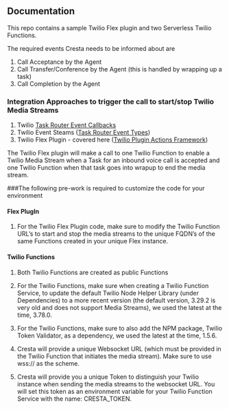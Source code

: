 ## Documentation

This repo contains a sample Twilio Flex plugin and two Serverless Twilio Functions.

The required events Cresta needs to be informed about are

1. Call Acceptance by the Agent
2. Call Transfer/Conference by the Agent (this is handled by wrapping up a task)
3. Call Completion by the Agent

### Integration Approaches to trigger the call to start/stop Twilio Media Streams

1. Twilio [Task Router Event Callbacks](https://www.twilio.com/docs/taskrouter/api/event/reference)
2. Twilio Event Steams ([Task Router Event Types](https://www.twilio.com/docs/events/event-types#taskrouter))
3. Twilio Flex Plugin - covered here ([Twilio Plugin Actions Framework](https://www.twilio.com/docs/flex/developer/ui/actions))

The Twilio Flex plugin will make a call to one Twilio Function to enable a Twilio Media Stream when a Task for an inbound voice call is accepted and one Twilio Function when that task goes into wrapup to end the media stream.

###The following pre-work is required to customize the code for your environment

#### Flex PlugIn
1. For the Twilio Flex Plugin code, make sure to modify the Twilio Function URL’s to start and stop the media streams to the unique FQDN’s of the same Functions created in your unique Flex instance.

#### Twilio Functions
1. Both Twilio Functions are created as public Functions

2. For the Twilio Functions, make sure when creating a Twilio Function Service, to update the default Twilio Node Helper Library (under Dependencies) to a more recent version (the default version, 3.29.2 is very old and does not support Media Streams), we used the latest at the time, 3.78.0.

3. For the Twilio Functions, make sure to also add the NPM package, Twilio Token Validator, as a dependency, we used the latest at the time, 1.5.6.

4. Cresta will provide a unique Websocket URL (which must be provided in the Twilio Function that initiates the media stream). Make sure to use wss:// as the scheme.

5. Cresta will provide you a unique Token to distinguish your Twilio instance when sending the media streams to the websocket URL. You will set this token as an environment variable for your Twilio Function Service with the name: CRESTA_TOKEN.


